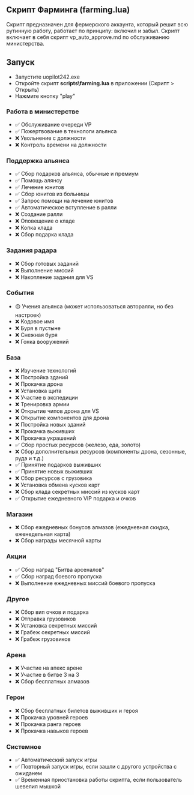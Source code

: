 ## Скрипт Фарминга (farming.lua)

Скрипт предназначен для фермерского аккаунта, который решит всю рутинную работу, работает по принципу: включил и забыл. Скрипт включает в себя скрипт vp_auto_approve.md по обслуживанию министерства.

## Запуск
- Запустите uopilot242.exe
- Откройте скрипт **scripts\farming.lua** в приложении (Скрипт > Открыть)
- Нажмите кнопку "play"

### Работа в министерстве
- ✅ Обслуживание очереди VP
- ✅ Пожертвование в технологи альянса
- ❌ Увольнение с должности
- ❌ Контроль времени на должности

### Поддержка альянса
- ✅ Сбор подарков альянса, обычные и премиум
- ✅ Помощь алянсу
- ✅ Лечение юнитов
- ✅ Сбор юнитов из больницы
- ✅ Запрос помощи на лечение юнитов
- ✅ Автоматическое вступление в ралли
- ❌ Создание ралли
- ❌ Оповещение о кладе
- ❌ Копка клада
- ❌ Сбор подарка клада

### Задания радара
- ❌ Сбор готовых заданий
- ❌ Выполнение миссий
- ❌ Накопление задания для VS

### События
- 🟡 Учения альянса (может использоваться авторалли, но без настроек)
- ❌ Кодовое имя
- ❌ Буря в пустыне
- ❌ Снежная буря
- ❌ Гонка вооружений

### База
- ❌ Изучение технологий
- ❌ Постройка зданий
- ❌ Прокачка дрона
- ❌ Установка щита
- ❌ Участие в экспедиции
- ❌ Тренировка армии
- ❌ Открытие чипов дрона для VS
- ❌ Открытие компонентов для дрона
- ❌ Постройка новых зданий
- ❌ Прокачка выживших
- ❌ Прокачка украшений
- ✅ Сбор простых ресурсов (железо, еда, золото)
- ❌ Сбор дополнительных ресурсов (компоненты дрона, сезонные, руда и т.д.)
- ✅ Принятие подарков выживших
- ✅ Принятие новых выживших 
- ❌ Сбор ресурсов с грузовика
- ❌ Установка обмена кусков карт
- ❌ Сбор клада секретных миссий из кусков карт
- ✅ Открытие ежедневного VIP подарка и очков

### Магазин
- ❌ Сбор ежедневных бонусов алмазов (ежедневная скидка, еженедельная карта)
- ❌ Сбор награды месячной карты

### Акции
- ✅ Сбор наград "Битва арсеналов"
- ✅ Сбор наград боевого пропуска
- ❌ Выполнение ежедневных миссий боевого пропуска

### Другое
- ❌ Сбор вип очков и подарка
- ❌ Отправка грузовиков
- ❌ Установка секретных миссий
- ❌ Грабеж секретных миссий
- ❌ Грабеж грузовиков

### Арена
- ❌ Участие на апекс арене
- ❌ Участие в битве 3 на 3
- ❌ Сбор бесплатных алмазов

### Герои
- ❌ Сбор бесплатных билетов выживших и героя
- ❌ Прокачка уровней героев
- ❌ Прокачка ранга героев
- ❌ Прокачка навыков героев

### Системное
- ✅ Автоматический запуск игры
- ✅ Повторный запуск игры, если зашли с другого устройства с ожиданем
- ✅ Временная приостановка работы скрипта, если пользователь шевелил мышкой